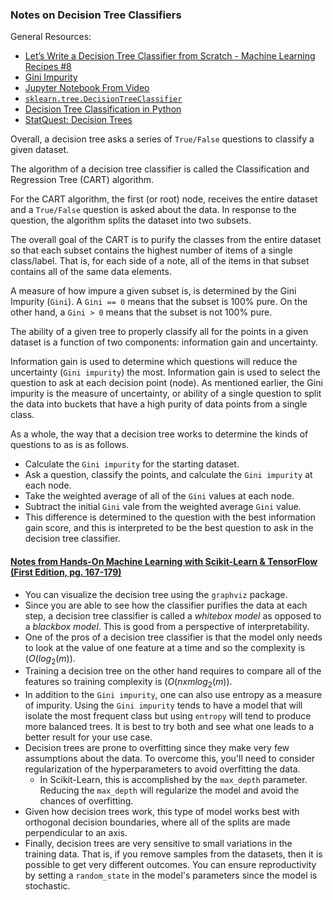 ### Notes on Decision Tree Classifiers

General Resources:

* [Let’s Write a Decision Tree Classifier from Scratch - Machine Learning Recipes #8
](https://youtu.be/LDRbO9a6XPU)
* [Gini Impurity](https://en.wikipedia.org/wiki/Decision_tree_learning#Gini_impurity) 
* [Jupyter Notebook From Video](https://github.com/random-forests/tutorials/blob/master/decision_tree.ipynb)
* [`sklearn.tree.DecisionTreeClassifier`](https://scikit-learn.org/stable/modules/generated/sklearn.tree.DecisionTreeClassifier.html)
* [Decision Tree Classification in Python](https://www.datacamp.com/community/tutorials/decision-tree-classification-python)
* [StatQuest: Decision Trees](https://youtu.be/7VeUPuFGJHk)


Overall, a decision tree asks a series of `True/False` questions to classify a given dataset.

The algorithm of a decision tree classifier is called the Classification and Regression Tree (CART) algorithm.

For the CART algorithm, the first (or root) node, receives the entire dataset and a `True/False` question is asked about the data. In response to the question, the algorithm splits the dataset into two subsets.

The overall goal of the CART is to purify the classes from the entire dataset so that each subset contains the highest number of items of a single class/label. That is, for each side of a note, all of the items in that subset contains all of the same data elements. 

A measure of how impure a given subset is, is determined by the Gini Impurity (`Gini`). A `Gini == 0` means that the subset is 100% pure.  On the other hand, a `Gini > 0` means that the subset is not 100% pure. 

The ability of a given tree to properly classify all for the points in a given dataset is a function of two components: information gain and uncertainty. 

Information gain is used to determine which questions will reduce the uncertainty  (`Gini impurity`) the most. Information gain is used to select the question to ask at each decision point (node). As mentioned earlier, the Gini impurity is the measure of uncertainty, or ability of a single question to split the data into buckets that have a high purity of data points from a single class.

As a whole, the way that a decision tree works to determine the kinds of questions to as is as follows.

* Calculate the `Gini impurity` for the starting dataset.
* Ask a question, classify the points, and calculate the `Gini impurity` at each node. 
* Take the weighted average of all of the `Gini` values at each node. 
* Subtract the initial `Gini` vale from the weighted average `Gini` value. 
* This difference is determined to the question with the best information gain score, and this is interpreted to be the best question to ask in the decision tree classifier. 

#### [Notes from Hands-On Machine Learning with Scikit-Learn & TensorFlow (First Edition, pg. 167-179)](https://www.amazon.com/Hands-Machine-Learning-Scikit-Learn-TensorFlow-dp-1491962291/dp/1491962291)

* You can visualize the decision tree using the `graphviz` package.
* Since you are able to see how the classifier purifies the data at each step, a decision tree classifier is called a _whitebox model_ as opposed to a _blackbox model_. This is good from a perspective of interpretability. 
* One of the pros of a decision tree classifier is that the model only needs to look at the value of one feature at a time and so the complexity is $(O(log_{2}(m))$.
* Training a decision tree on the other hand requires to compare all of the features so training complexity is $(O(n x m log_{2}(m))$.
* In addition to the `Gini impurity`, one can also use entropy as a measure of impurity. Using the `Gini impurity` tends to have a model that will isolate the most frequent class but using `entropy` will tend to produce more balanced trees. It is best to try both and see what one leads to a better result for your use case.
* Decision trees are prone to overfitting since they make very few assumptions about the data. To overcome this, you'll need to consider regularization of the hyperparameters to avoid overfitting the data.
	* In Scikit-Learn, this is accomplished by the `max_depth` parameter. Reducing the `max_depth` will regularize the model and avoid the chances of overfitting. 
* Given how decision trees work, this type of model works best with orthogonal decision boundaries, where all of the splits are made perpendicular to an axis. 
* Finally, decision trees are very sensitive to small variations in the training data. That is, if you remove samples from the datasets, then it is possible to get very different outcomes. You can ensure reproductivity by setting a `random_state` in the model's parameters since the model is stochastic.
